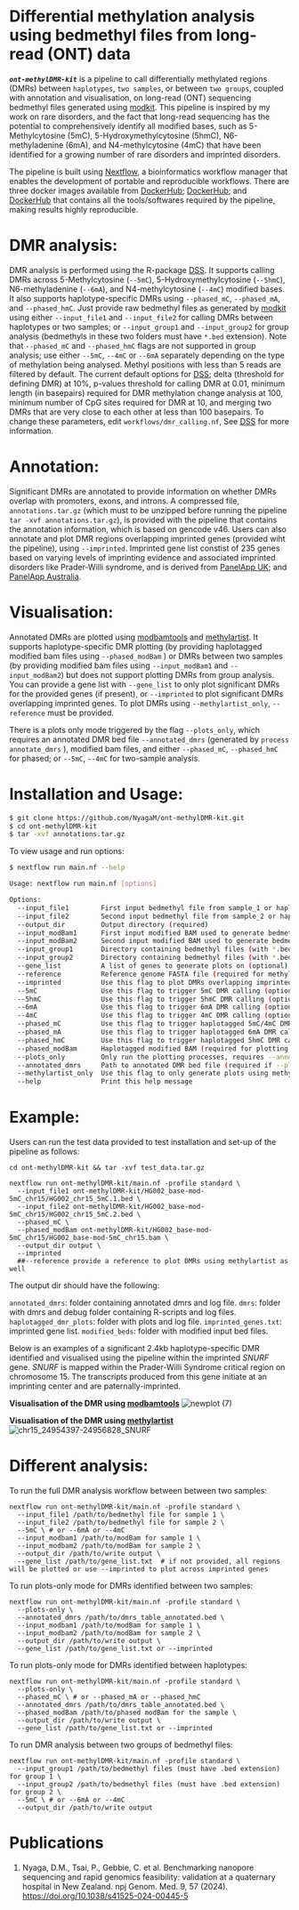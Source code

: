 # Differential methylation analysis using bedmethyl files from long-read (ONT) data
***`ont-methylDMR-kit`*** is a pipeline to call differentially methylated regions (DMRs) between `haplotypes`, `two samples`, or between `two groups`, coupled with annotation and visualisation, on long-read (ONT) sequencing bedmethyl files generated using [modkit](https://github.com/nanoporetech/modkit). This pipeline is inspired by my work on rare disorders, and the fact that long-read sequencing has the potential to comprehensively identify all modified bases, such as 5-Methylcytosine (5mC), 5-Hydroxymethylcytosine (5hmC), N6-methyladenine (6mA), and N4-methylcytosine (4mC) that have been identified for a growing number of rare disorders and imprinted disorders.

The pipeline is built using [Nextflow](https://www.nextflow.io/), a bioinformatics workflow manager that enables the development of portable and reproducible workflows. 
There are three docker images available from [DockerHub](https://hub.docker.com/repository/docker/nyagam/ont-methyl-kit/general); [DockerHub](https://hub.docker.com/repository/docker/nyagam/modbamtools-v0.4.8/general); and [DockerHub](https://hub.docker.com/repository/docker/nyagam/methylartist/tags) that contains all the tools/softwares required by the pipeline, making results highly reproducible. 

# DMR analysis:
DMR analysis is performed using the R-package [DSS](https://bioconductor.org/packages/release/bioc/vignettes/DSS/inst/doc/DSS.html). It supports calling DMRs across 5-Methylcytosine (`--5mC`), 5-Hydroxymethylcytosine (`--5hmC`), N6-methyladenine (`--6mA`), and N4-methylcytosine (`--4mC`) modified bases. It also supports haplotype-specific DMRs using `--phased_mC`, `--phased_mA`, and `--phased_hmC`. Just provide raw bedmethyl files as generated by [modkit](https://github.com/nanoporetech/modkit) using either `--input_file1` and `--input_file2` for calling DMRs between haplotypes or two samples; or `--input_group1` and `--input_group2` for group analysis (bedmethyls in these two folders must have `*.bed` extension). Note that `--phased_mC` and
`--phased_hmC` flags are not supported in group analysis; use either `--5mC`, `--4mC` or `--6mA` separately depending on the type of methylation being analysed. Methyl positions with less than 5 reads are filtered by default. The current default options for [DSS](https://bioconductor.org/packages/release/bioc/vignettes/DSS/inst/doc/DSS.html); delta (threshold for defining DMR) at 10%, p-values threshold for calling DMR at 0.01, minimum length (in basepairs) required for DMR methylation change analysis at 100, minimum number of CpG sites required for DMR at 10, and merging two DMRs that are very close to each other at less than 100 basepairs. To change these parameters, edit `workflows/dmr_calling.nf`, See [DSS](https://bioconductor.org/packages/release/bioc/vignettes/DSS/inst/doc/DSS.html) for more information. 

# Annotation:
Significant DMRs are annotated to provide information on whether DMRs overlap with promoters, exons, and introns. A compressed file, `annotations.tar.gz` (which must to be unzipped before running the pipeline `tar -xvf annotations.tar.gz`), is provided with the pipeline that contains the annotation information, which is based on gencode v46. Users can also annotate and plot DMR regions overlapping imprinted genes (provided wiht the pipeline), using `--imprinted`. Imprinted gene list constist of 235 genes based on varying levels of imprinting evidence and associated imprinted disorders like Prader-Willi syndrome, and is derived from [PanelApp UK](https://panelapp.genomicsengland.co.uk/panels/227/); and [PanelApp Australia](https://panelapp-aus.org/panels/3663/).

# Visualisation:
Annotated DMRs are plotted using [modbamtools](https://github.com/rrazaghi/modbamtools) and [methylartist](https://github.com/adamewing/methylartist). It supports haplotype-specific DMR plotting (by providing haplotagged modified bam files using `--phased_modBam` ) or DMRs between two samples (by providing modified bam files using `--input_modBam1` and `--input_modBam2`) but does not support plotting DMRs from group analysis. You can provide a gene list with `--gene_list` to only plot significant DMRs for the provided genes (if present), or `--imprinted` to plot significant DMRs overlapping imprinted genes. To plot DMRs using `--methylartist_only`, `--reference` must be provided. 

There is a plots only mode triggered by the flag `--plots_only`, which requires an annotated DMR bed file `--annotated_dmrs` (generated by `process annotate_dmrs` ), modified bam files, and either `--phased_mC`, `--phased_hmC` for phased; or `--5mC`, `--4mC` for two-sample analysis. 

# Installation and Usage:
```bash
$ git clone https://github.com/NyagaM/ont-methylDMR-kit.git
$ cd ont-methylDMR-kit
$ tar -xvf annotations.tar.gz
```
To view usage and run options:

```bash
$ nextflow run main.nf --help
```
```bash
Usage: nextflow run main.nf [options]

Options:
  --input_file1        First input bedmethyl file from sample_1 or haplotype_1 bedmethyl (required for analysis)
  --input_file2        Second input bedmethyl file from sample_2 or haplotype_2 bedmethyl (required for analysis)
  --output_dir         Output directory (required)
  --input_modBam1      First input modified BAM used to generate bedmethyl for sample_1 (optional, for plotting)
  --input_modBam2      Second input modified BAM used to generate bedmethyl for sample_2 (optional, for plotting)
  --input_group1       Directory containing bedmethyl files (with *.bed extension) for group 1 (optional, for group analysis)
  --input_group2       Directory containing bedmethyl files (with *.bed extension) for group 2 (optional, for group analysis)
  --gene_list          A list of genes to generate plots on (optional). If not provided and --imprinted is used, imprinted genes will be plotted.
  --reference          Reference genome FASTA file (required for methylartist plots)
  --imprinted          Use this flag to plot DMRs overlapping imprinted genes if --gene_list is not provided (optional, for haplotagged plots)
  --5mC                Use this flag to trigger 5mC DMR calling (optional)
  --5hmC               Use this flag to trigger 5hmC DMR calling (optional)
  --6mA                Use this flag to trigger 6mA DMR calling (optional)
  --4mC                Use this flag to trigger 4mC DMR calling (optional)
  --phased_mC          Use this flag to trigger haplotagged 5mC/4mC DMR calling if input files are haplotagged bedmethyls (optional)
  --phased_mA          Use this flag to trigger haplotagged 6mA DMR calling if input files are haplotagged bedmethyls (optional)
  --phased_hmC         Use this flag to trigger haplotagged 5hmC DMR calling if input files are haplotagged bedmethyls (optional)
  --phased_modBam      Haplotagged modified BAM (required for plotting DMRs if --phased_mC, --phased_mA or --phased_hmC is used)
  --plots_only         Only run the plotting processes, requires --annotated_dmrs and relevant BAM files (and --reference for methylartist)
  --annotated_dmrs     Path to annotated DMR bed file (required if --plots_only is used)
  --methylartist_only  Use this flag to only generate plots using methylartist (requires --reference). Otherwise, both modbamtools and methylartist plots are generated if reference is provided.
  --help               Print this help message
```

# Example:
Users can run the test data provided to test installation and set-up of the pipeline as follows:
```
cd ont-methylDMR-kit && tar -xvf test_data.tar.gz

nextflow run ont-methylDMR-kit/main.nf -profile standard \
  --input_file1 ont-methylDMR-kit/HG002_base-mod-5mC_chr15/HG002_chr15_5mC.1.bed \
  --input_file2 ont-methylDMR-kit/HG002_base-mod-5mC_chr15/HG002_chr15_5mC.2.bed \
  --phased_mC \
  --phased_modBam ont-methylDMR-kit/HG002_base-mod-5mC_chr15/HG002_base-mod-5mC_chr15.bam \
  --output_dir output \
  --imprinted
  ##--reference provide a reference to plot DMRs using methylartist as well
```
The output dir should have the following: 

`annotated_dmrs`: folder containing annotated dmrs and log file.
`dmrs`: folder with dmrs and debug folder containing R-scripts and log files.
`haplotagged_dmr_plots`: folder with plots and log file.
`imprinted_genes.txt`: imprinted gene list.
`modified_beds`: folder with modified input bed files. 

Below is an examples of a significant 2.4kb haplotype-specific DMR identified and visualised using the pipeline within the imprinted *SNURF* gene. *SNURF* is mapped within the Prader-Willi Syndrome critical region on chromosome 15. The transcripts produced from this gene initiate at an imprinting center and are paternally-imprinted.

**Visualisation of the DMR using [modbamtools](https://github.com/rrazaghi/modbamtools)**
![newplot (7)](https://github.com/user-attachments/assets/3464d66b-3c8f-44df-89f6-efb2a770cef0)


**Visualisation of the DMR using [methylartist](https://github.com/adamewing/methylartist)**
![chr15_24954397-24956828_SNURF](https://github.com/user-attachments/assets/455ad8f2-e913-4cc4-9221-00e615bceee6)


# Different analysis:
To run the full DMR analysis workflow between between two samples:
```
nextflow run ont-methylDMR-kit/main.nf -profile standard \
  --input_file1 /path/to/bedmethyl file for sample 1 \
  --input_file2 /path/to/bedmethyl file for sample 2 \
  --5mC \ # or --6mA or --4mC
  --input_modbam1 /path/to/modBam for sample 1 \
  --input_modbam2 /path/to/modBam for sample 2 \
  --output_dir /path/to/write output \
  --gene_list /path/to/gene_list.txt  # if not provided, all regions will be plotted or use --imprinted to plot across imprinted genes
```
To run plots-only mode for DMRs identified between two samples:
```
nextflow run ont-methylDMR-kit/main.nf -profile standard \
  --plots-only \
  --annotated_dmrs /path/to/dmrs_table_annotated.bed \
  --input_modbam1 /path/to/modBam for sample 1 \
  --input_modbam2 /path/to/modBam for sample 2 \
  --output_dir /path/to/write output \
  --gene_list /path/to/gene_list.txt or --imprinted
```
To run plots-only mode for DMRs identified between haplotypes:
```
nextflow run ont-methylDMR-kit/main.nf -profile standard \
  --plots-only \
  --phased_mC \ # or --phased_mA or --phased_hmC
  --annotated_dmrs /path/to/dmrs_table_annotated.bed \
  --phased_modBam /path/to/phased modBam for the sample \
  --output_dir /path/to/write output \
  --gene_list /path/to/gene_list.txt or --imprinted
```
To run DMR analysis between two groups of bedmethyl files:
```
nextflow run ont-methylDMR-kit/main.nf -profile standard \
  --input_group1 /path/to/bedmethyl files (must have .bed extension) for group 1 \
  --input_group2 /path/to/bedmethyl files (must have .bed extension) for group 2 \
  --5mC \ # or --6mA or --4mC 
  --output_dir /path/to/write output
```
# Publications
1. Nyaga, D.M., Tsai, P., Gebbie, C. et al. Benchmarking nanopore sequencing and rapid genomics feasibility: validation at a quaternary hospital in New Zealand. npj Genom. Med. 9, 57 (2024). https://doi.org/10.1038/s41525-024-00445-5
